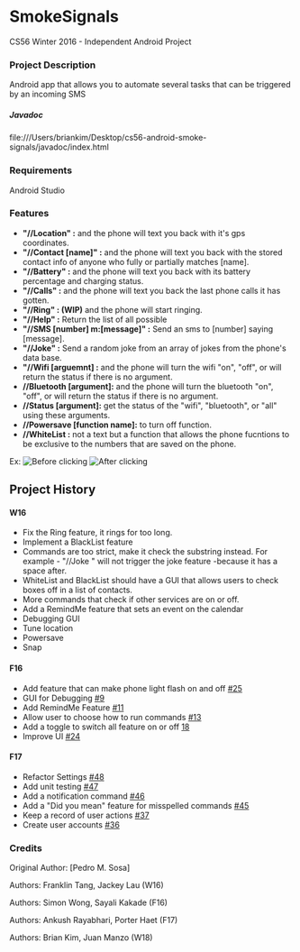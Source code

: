 # SmokeSignals
CS56 Winter 2016 - Independent Android Project
### Project Description
Android app that allows you to automate several tasks that can be triggered by an incoming SMS
##### Javadoc
file:///Users/briankim/Desktop/cs56-android-smoke-signals/javadoc/index.html

### Requirements
Android Studio

### Features
- **"//Location" :**  and the phone will text you back with it's gps coordinates.
- **"//Contact [name]" :** and the phone will text you back with the stored contact info of anyone who fully or partially matches [name].
- **"//Battery" :** and the phone will text you back with its battery percentage and charging status.
- **"//Calls" :** and the phone will text you back the last phone calls it has gotten.
- **"//Ring" : (WIP)** and the phone will start ringing.
- **"//Help" :** Return the list of all possible 
- **"//SMS [number] m:[message]" :** Send an sms to [number] saying [message].
- **"//Joke" :** Send a random joke from an array of jokes from the phone's data base.
- **"//Wifi [arguemnt] :** and the phone will turn the wifi "on", "off", or will return the status if there is no argument. 
- **//Bluetooth [argument]:** and the phone will turn the bluetooth "on", "off", or will return the status if there is no argument.
- **//Status [argument]:** get the status of the "wifi", "bluetooth", or "all" using these arguments. 
- **//Powersave [function name]:** to turn off function. 
- **//WhiteList :** not a text but a function that allows the phone fucntions to be exclusive to the numbers that are saved on the phone.

Ex:
![Before clicking](https://i.imgur.com/s7xqA4d.png)
![After clicking](https://i.imgur.com/nffqEPv.png)


## Project History
#### W16
- Fix the Ring feature, it rings for too long.
- Implement a BlackList feature
- Commands are too strict, make it check the substring instead. For example - "//Joke " will not trigger the joke feature -because it has a space after.
- WhiteList and BlackList should have a GUI that allows users to check boxes off in a list of contacts.
- More commands that check if other services are on or off.
- Add a RemindMe feature that sets an event on the calendar
- Debugging GUI
- Tune location
- Powersave
- Snap

#### F16
- Add feature that can make phone light flash on and off [#25](https://github.com/UCSB-CS56-Projects/cs56-android-smoke-signals/issues/25)
- GUI for Debugging [#9](https://github.com/UCSB-CS56-Projects/cs56-android-smoke-signals/issues/9)
- Add RemindMe Feature [#11](https://github.com/UCSB-CS56-Projects/cs56-android-smoke-signals/issues/11)
- Allow user to choose how to run commands [#13](https://github.com/UCSB-CS56-Projects/cs56-android-smoke-signals/issues/13)
- Add a toggle to switch all feature on or off [18](https://github.com/UCSB-CS56-Projects/cs56-android-smoke-signals/issues/18)
- Improve UI [#24](https://github.com/UCSB-CS56-Projects/cs56-android-smoke-signals/issues/24)

#### F17
- Refactor Settings [#48](https://github.com/UCSB-CS56-Projects/cs56-android-smoke-signals/issues/48)
- Add unit testing [#47](https://github.com/UCSB-CS56-Projects/cs56-android-smoke-signals/issues/47)
- Add a notification command [#46](https://github.com/UCSB-CS56-Projects/cs56-android-smoke-signals/issues/46)
- Add a "Did you mean" feature for misspelled commands [#45](https://github.com/UCSB-CS56-Projects/cs56-android-smoke-signals/issues/45)
- Keep a record of user actions [#37](https://github.com/UCSB-CS56-Projects/cs56-android-smoke-signals/issues/37)
- Create user accounts [#36](https://github.com/UCSB-CS56-Projects/cs56-android-smoke-signals/issues/36)


### Credits
Original Author: [Pedro M. Sosa] 

Authors: Franklin Tang, Jackey Lau (W16)

Authors: Simon Wong, Sayali Kakade (F16)

Authors: Ankush Rayabhari, Porter Haet (F17)

Authors: Brian Kim, Juan Manzo (W18)
